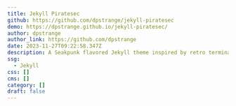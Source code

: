 ```yaml
---
title: Jekyll Piratesec
github: https://github.com/dpstrange/jekyll-piratesec
demo: https://dpstrange.github.io/jekyll-piratesec/
author: dpstrange
author_link: https://github.com/dpstrange
date: 2023-11-27T09:22:58.347Z
description: A Seakpunk flavored Jekyll theme inspired by retro terminals.
ssg:
  - Jekyll
css: []
cms: []
category: []
draft: false
---
```

